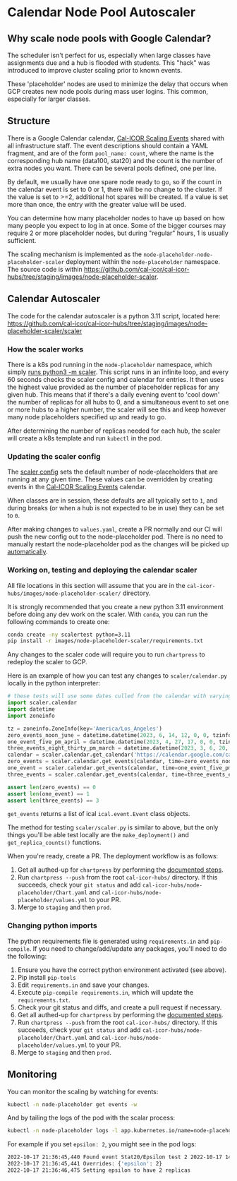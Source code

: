 # Calendar Node Pool Autoscaler

## Why scale node pools with Google Calendar?

The scheduler isn't perfect for us, especially when large classes have
assignments due and a hub is flooded with students. This "hack" was
introduced to improve cluster scaling prior to known events.

These 'placeholder' nodes are used to minimize the delay that occurs
when GCP creates new node pools during mass user logins. This common,
especially for larger classes.

## Structure

There is a Google Calendar calendar, [Cal-ICOR Scaling
Events](https://calendar.google.com/calendar/ical/c_35d90f50598c1472a4154c538bb49a21eabd8be93831d7de345d53fea8e19390%40group.calendar.google.com/public/basic.ics)
shared with all infrastructure staff. The event descriptions should
contain a YAML fragment, and are of the form `pool_name:
count`, where the name is the corresponding hub name
(data100, stat20) and the count is the number of extra nodes you want.
There can be several pools defined, one per line.

By default, we usually have one spare node ready to go, so if the count
in the calendar event is set to 0 or 1, there will be no change to the
cluster. If the value is set to >=2, additional hot spares will be
created. If a value is set more than once, the entry with the greater
value will be used.

You can determine how many placeholder nodes to have up based on how
many people you expect to log in at once. Some of the bigger courses may
require 2 or more placeholder nodes, but during "regular" hours, 1 is
usually sufficient.

The scaling mechanism is implemented as the
`node-placeholder-node-placeholder-scaler` deployment within
the `node-placeholder` namespace. The source code is within
<https://github.com/cal-icor/cal-icor-hubs/tree/staging/images/node-placeholder-scaler>.

## Calendar Autoscaler

The code for the calendar autoscaler is a python 3.11 script, located
here:
<https://github.com/cal-icor/cal-icor-hubs/tree/staging/images/node-placeholder-scaler/scaler>

### How the scaler works

There is a k8s pod running in the `node-placeholder`
namespace, which simply [runs python3 -m
scaler](https://github.com/cal-icor/cal-icor-hubs/blob/staging/images/node-placeholder-scaler/Dockerfile).
This script runs in an infinite loop, and every 60 seconds checks the
scaler config and calendar for entries. It then uses the highest value
provided as the number of placeholder replicas for any given hub. This
means that if there's a daily evening event to 'cool down' the number
of replicas for all hubs to 0, and a simultaneous event to set one or
more hubs to a higher number, the scaler will see this and keep however
many node placeholders specified up and ready to go.

After determining the number of replicas needed for each hub, the scaler
will create a k8s template and run `kubectl` in the pod.

### Updating the scaler config

The [scaler
config](https://github.com/cal-icor/cal-icor-hubs/blob/staging/node-placeholder/values.yaml)
sets the default number of node-placeholders that are running at any
given time. These values can be overridden by creating events in the
[Cal-ICOR Scaling
Events](https://calendar.google.com/calendar/ical/c_35d90f50598c1472a4154c538bb49a21eabd8be93831d7de345d53fea8e19390%40group.calendar.google.com/public/basic.ics)
calendar.

When classes are in session, these defaults are all typically set to
`1`, and during breaks (or when a hub is not expected to be
in use) they can be set to `0`.

After making changes to `values.yaml`, create a PR normally
and our CI will push the new config out to the node-placeholder pod.
There is no need to manually restart the node-placeholder pod as the
changes will be picked up
[automatically](https://github.com/cal-icor/cal-icor-hubs/blob/staging/images/node-placeholder-scaler/scaler/scaler.py#L98).

### Working on, testing and deploying the calendar scaler

All file locations in this section will assume that you are in the
`cal-icor-hubs/images/node-placeholder-scaler/` directory.

It is strongly recommended that you create a new python 3.11 environment
before doing any dev work on the scaler. With `conda`, you
can run the following commands to create one:

``` bash
conda create -ny scalertest python=3.11
pip install -r images/node-placeholder-scaler/requirements.txt
```

Any changes to the scaler code will require you to run
`chartpress` to redeploy the scaler to GCP.

Here is an example of how you can test any changes to
`scaler/calendar.py` locally in the python interpreter:

``` python
# these tests will use some dates culled from the calendar with varying numbers of events.
import scaler.calendar
import datetime
import zoneinfo

tz = zoneinfo.ZoneInfo(key='America/Los_Angeles')
zero_events_noon_june = datetime.datetime(2023, 6, 14, 12, 0, 0, tzinfo=tz)
one_event_five_pm_april = datetime.datetime(2023, 4, 27, 17, 0, 0, tzinfo=tz)
three_events_eight_thirty_pm_march = datetime.datetime(2023, 3, 6, 20, 30, 0, tzinfo=tz)
calendar = scaler.calendar.get_calendar('https://calendar.google.com/calendar/ical/c_s47m3m1nuj3s81187k3b2b5s5o%40group.calendar.google.com/public/basic.ics')
zero_events = scaler.calendar.get_events(calendar, time=zero_events_noon_june)
one_event = scaler.calendar.get_events(calendar, time=one_event_five_pm_april)
three_events = scaler.calendar.get_events(calendar, time=three_events_eight_thirty_pm_march)

assert len(zero_events) == 0
assert len(one_event) == 1
assert len(three_events) == 3
```

`get_events` returns a list of ical
`ical.event.Event` class objects.

The method for testing `scaler/scaler.py` is similar to
above, but the only things you'll be able test locally are the
`make_deployment()` and `get_replica_counts()`
functions.

When you're ready, create a PR. The deployment workflow is as follows:

1. Get all authed-up for `chartpress` by performing the
   [documented steps](rebuild_hub_image).
2. Run `chartpress --push` from the root
   `cal-icor-hubs/` directory. If this succeeds, check your `git
   status` and add
   `cal-icor-hubs/node-placeholder/Chart.yaml` and
   `cal-icor-hubs/node-placeholder/values.yml` to your PR.
3. Merge to `staging` and then `prod`.

### Changing python imports

The python requirements file is generated using
`requirements.in` and `pip-compile`. If you need
to change/add/update any packages, you'll need to do the following:

1. Ensure you have the correct python environment activated (see
   above).
2. Pip install `pip-tools`
3. Edit `requirements.in` and save your changes.
4. Execute `pip-compile requirements.in`, which will update
   the `requirements.txt`.
5. Check your git status and diffs, and create a pull request if
   necessary.
6. Get all authed-up for `chartpress` by performing the
   [documented steps](rebuild_hub_image).
7. Run `chartpress --push` from the root
   `cal-icor-hubs/` directory. If this succeeds, check your `git
   status` and add
   `cal-icor-hubs/node-placeholder/Chart.yaml` and
   `cal-icor-hubs/node-placeholder/values.yml` to your PR.
8. Merge to `staging` and then `prod`.

## Monitoring

You can monitor the scaling by watching for events:

``` bash
kubectl -n node-placeholder get events -w
```

And by tailing the logs of the pod with the scalar process:

``` bash
kubectl -n node-placeholder logs -l app.kubernetes.io/name=node-placeholder-scaler -f
```

For example if you set `epsilon: 2`, you might see in the
pod logs:

``` bash
2022-10-17 21:36:45,440 Found event Stat20/Epsilon test 2 2022-10-17 14:21 PDT to 15:00 PDT
2022-10-17 21:36:45,441 Overrides: {'epsilon': 2}
2022-10-17 21:36:46,475 Setting epsilon to have 2 replicas
```
